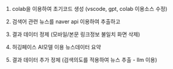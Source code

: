 1. colab을 이용하여 초기코드 생성 (vscode, gpt, colab 이용소스 수정)
   
3. 검색어 관련 뉴스를 naver api 이용하여 추출하고
4. 결과 데이터 정제 (모바일/본문 링크정보 불일치 화면 삭제)
6. 허깅페이스 AI모델 이용 뉴스데이터 요약
7. 결과 데이터 추가 정체 (검색의도를 적용하여 뉴스 추출 - llm 이용)
